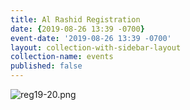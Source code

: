 ```yaml
---
title: Al Rashid Registration
date: {2019-08-26 13:39 -0700}
event-date: '2019-08-26 13:39 -0700'
layout: collection-with-sidebar-layout
collection-name: events
published: false
---
```


![reg19-20.png]({{site.baseurl}}/media/reg19-20.png)
